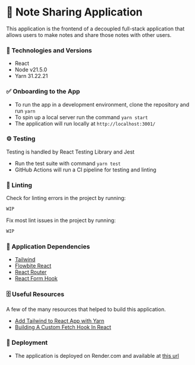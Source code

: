 # 📝 Note Sharing Application

This application is the frontend of a decoupled full-stack application that allows users to make notes and share those notes with other users.

### 🧱 Technologies and Versions

- React
- Node v21.5.0
- Yarn 31.22.21

### ✅ Onboarding to the App

- To run the app in a development environment, clone the repository and run `yarn`
- To spin up a local server run the command `yarn start`
- The application will run locally at `http://localhost:3001/`

### ⚙️ Testing

Testing is handled by React Testing Library and Jest

- Run the test suite with command `yarn test`
- GitHub Actions will run a CI pipeline for testing and linting

### 🫧 Linting

Check for linting errors in the project by running:

```bash
WIP
```

Fix most lint issues in the project by running:

```bash
WIP
```

### 🤝 Application Dependencies

- [Tailwind](https://tailwindcss.com/)
- [Flowbite React](https://flowbite-react.com/)
- [React Router](https://reactrouter.com/en/main)
- [React Form Hook](https://react-hook-form.com/get-started)

### 🗄️ Useful Resources

A few of the many resources that helped to build this application.

- [Add Tailwind to React App with Yarn](https://dev.to/ashirbadgudu/set-up-tailwind-css-with-create-react-app-and-yarn-pio)
- [Building A Custom Fetch Hook In React](https://blog.openreplay.com/building-a-custom-fetch-hook-in-react/)

### 🚀 Deployment

- The application is deployed on Render.com and available at [this url](https://frontend-learn-practicum.onrender.com)
